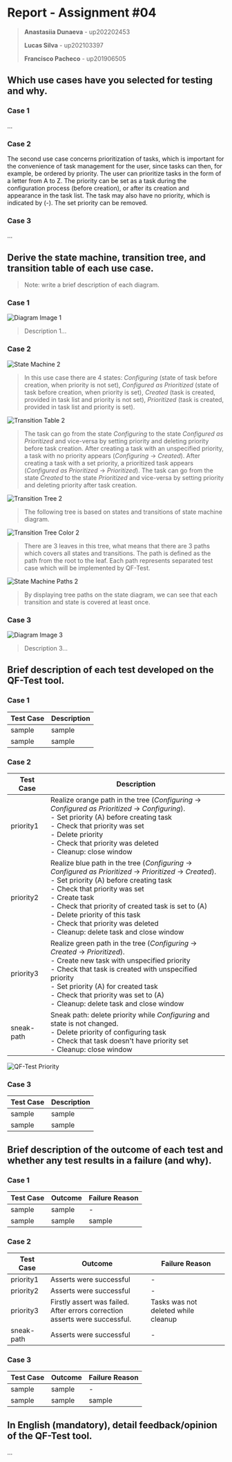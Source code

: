 # Report - Assignment #04

> **Anastasiia Dunaeva** - up202202453
>
> **Lucas Silva** - up202103397
>
> **Francisco Pacheco** - up201906505

## Which use cases have you selected for testing and why.

### Case 1

...

### Case 2

The second use case concerns prioritization of tasks, which is important for the convenience of task management for the user, since tasks can then, for example, be ordered by priority. The user can prioritize tasks in the form of a letter from A to Z. The priority can be set as a task during the configuration process (before creation), or after its creation and appearance in the task list. The task may also have no priority, which is indicated by (-). The set priority can be removed.

### Case 3

...

## Derive the state machine, transition tree, and transition table of each use case.

> Note: write a brief description of each diagram.

### Case 1

![Diagram Image 1](../.github/#04/diagram-image-1.png)

> Description 1...

### Case 2

![State Machine 2](../.github/%2304/SM/2_state_machine_priority.png)

> In this use case there are 4 states: _Configuring_ (state of task before creation, when priority is not set), _Configured as Prioritized_ (state of task before creation, when priority is set), _Created_ (task is created, provided in task list and priority is not set), _Prioritized_ (task is created, provided in task list and priority is set).

![Transition Table 2](../.github/%2304/Tables/transition_table2.jpg)

> The task can go from the state _Configuring_ to the state _Configured as Prioritized_ and vice-versa by setting priority and deleting priority before task creation. After creating a task with an unspecified priority, a task with no priority appears (_Configuring_ -> _Created_). After creating a task with a set priority, a prioritized task appears (_Configured as Prioritized_ -> _Prioritized_). The task can go from the state _Created_ to the state _Prioritized_ and vice-versa by setting priority and deleting priority after task creation.

![Transition Tree 2](../.github/%2304/TT/2_transition_tree_priority.png)

> The following tree is based on states and transitions of state machine diagram.

![Transition Tree Color 2](../.github/%2304/TT/tree_arrows2.png)

> There are 3 leaves in this tree, what means that there are 3 paths which covers all states and transitions. The path is defined as the path from the root to the leaf. Each path represents separated test case which will be implemented by QF-Test.

![State Machine Paths 2](../.github/%2304/SM/2_sm_priority_paths.png)

> By displaying tree paths on the state diagram, we can see that each transition and state is covered at least once.

### Case 3

![Diagram Image 3](../.github/#04/diagram-image-3.png)

> Description 3...

## Brief description of each test developed on the QF-Test tool.

### Case 1

| Test Case | Description |
| --------- | ----------- |
| sample    | sample      |
| sample    | sample      |

### Case 2

| Test Case  | Description                                                                                                                                                                                                                                                                                                                                                                                             |
|------------|---------------------------------------------------------------------------------------------------------------------------------------------------------------------------------------------------------------------------------------------------------------------------------------------------------------------------------------------------------------------------------------------------------|
| priority1  | Realize orange path in the tree (_Configuring_ -> _Configured as Prioritized_ -> _Configuring_).<br/> - Set priority (A) before creating task <br/> - Check that priority was set <br/> - Delete priority <br/> - Check that priority was deleted <br/> - Cleanup: close window                                                                                                                         |
| priority2  | Realize blue path in the tree (_Configuring_ -> _Configured as Prioritized_ -> _Prioritized_ -> _Created_). <br/> -  Set priority (A) before creating task <br/> - Check that priority was set <br/> - Create task <br/> - Check that priority of created task is set to (A) <br/> - Delete priority of this task <br/> - Check that priority was deleted <br/> - Cleanup: delete task and close window |
| priority3  | Realize green path in the tree (_Configuring_ -> _Created_ -> _Prioritized_). <br/> - Create new task with unspecified priority <br/> - Check that task is created with unspecified priority <br/> - Set priority (A) for created task <br/> - Check that priority was set to (A) <br/> - Cleanup: delete task and close window                                                                         |
| sneak-path | Sneak path: delete priority while _Configuring_ and state is not changed. <br/> - Delete priority of configuring task <br/> - Check that task doesn't have priority set <br/> - Cleanup: close window                                                                                                                                                                                                   |

![QF-Test Priority](../.github/%2304/QF-Screenshots/2_priority.png)

### Case 3

| Test Case | Description |
| --------- | ----------- |
| sample    | sample      |
| sample    | sample      |

## Brief description of the outcome of each test and whether any test results in a failure (and why).

### Case 1

| Test Case | Outcome | Failure Reason |
| --------- | ------- | -------------- |
| sample    | sample  | -              |
| sample    | sample  | sample         |

### Case 2

| Test Case  | Outcome                                                                           | Failure Reason                      |
|------------|-----------------------------------------------------------------------------------|-------------------------------------|
| priority1  | Asserts were successful                                                           | -                                   |
| priority2  | Asserts were successful                                                           | -                                   |
| priority3  | Firstly assert was failed. <br/> After errors correction asserts were successful. | Tasks was not deleted while cleanup |
| sneak-path | Asserts were successful                                                                                  | -                                   |

### Case 3

| Test Case | Outcome | Failure Reason |
| --------- | ------- | -------------- |
| sample    | sample  | -              |
| sample    | sample  | sample         |

## In English (mandatory), detail feedback/opinion of the QF-Test tool.

...
